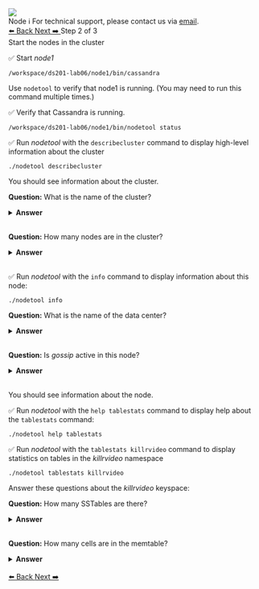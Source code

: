 <!-- TOP -->
<div class="top">
  <img class="scenario-academy-logo" src="https://datastax-academy.github.io/katapod-shared-assets/images/ds-academy-2023.svg" />
  <div class="scenario-title-section">
    <span class="scenario-title">Node</span>
    <span class="scenario-subtitle">ℹ️ For technical support, please contact us via <a href="mailto:academy@datastax.com">email</a>.</span>
  </div>
</div>

<!-- NAVIGATION -->
<div id="navigation-top" class="navigation-top">
 <a href='command:katapod.loadPage?[{"step":"step1"}]'
   class="btn btn-dark navigation-bottom-left">⬅️ Back
 </a>
  <a href='command:katapod.loadPage?[{"step":"step3"}]' 
    class="btn btn-dark navigation-top-right">Next ➡️
  </a>
<span class="step-count"> Step 2 of 3</span>
</div>

<!-- CONTENT -->

<div class="step-title">Start the nodes in the cluster</div>


✅ Start *node1*
```
/workspace/ds201-lab06/node1/bin/cassandra
```
Use `nodetool` to verify that node1 is running. (You may need to run this command multiple times.)

✅ Verify that Cassandra is running.
```
/workspace/ds201-lab06/node1/bin/nodetool status
```

✅ Run *nodetool* with the `describecluster` command to display high-level information about the cluster
```
./nodetool describecluster
```

You should see information about the cluster. 

**Question:** What is the name of the cluster?

<details><summary><b>Answer</b></summary>
<p>
The cluster is called <i>Test Cluster</i>.
</p>
</details>
<br>

**Question:** How many nodes are in the cluster?

<details><summary><b>Answer</b></summary>
<p>
The cluster has 1 node.
</p>
</details>
<br>


✅ Run *nodetool* with the `info` command to display information about this node:
```
./nodetool info
```

**Question:** What is the name of the data center?

<details><summary><b>Answer</b></summary>
<p>
The data center is called <i>datacenter1</i>.
</p>
</details>
<br>

**Question:** Is *gossip* active in this node?

<details><summary><b>Answer</b></summary>
<p>
Yes, <i>gossip</i> is active in this node.
</p>
</details>
<br>

You should see information about the node.

✅ Run *nodetool* with the `help tablestats` command to display help about the `tablestats` command:
```
./nodetool help tablestats
```

✅ Run *nodetool* with the `tablestats killrvideo` command to display statistics on tables in the *killrvideo* namespace
```
./nodetool tablestats killrvideo
```

Answer these questions about the *killrvideo* keyspace:

**Question:** How many SSTables are there?

<details><summary><b>Answer</b></summary>
<p>
There are no SSTables because the data is still in the memtable (and commit log) and has not been flushed to disk.
</p>
</details>
<br>

**Question:** How many cells are in the memtable?

<details><summary><b>Answer</b></summary>
<p>
There are 2 cells in the memtable.
</p>
</details>
<br>

<!-- NAVIGATION -->
<div id="navigation-bottom" class="navigation-bottom">
  <a href='command:katapod.loadPage?[{"step":"step1"}]'
   class="btn btn-dark navigation-bottom-left">⬅️ Back
 </a>
  <a href='command:katapod.loadPage?[{"step":"step3"}]' 
    class="btn btn-dark navigation-top-right">Next ➡️
  </a>
</div>
